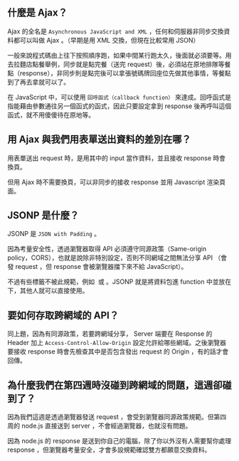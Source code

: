 ## 什麼是 Ajax？

Ajax 的全名是 `Asynchronous JavaScript and XML` ，任何和伺服器非同步交換資料都可以叫做 Ajax 。（早期是用 XML 交換，但現在比較常用 JSON）

一般來說程式碼由上往下按照順序跑，如果中間某行跑太久，後面就必須要等。用去拉麵店點餐舉例，同步就是點完餐（送完 request）後，必須站在原地排隊等餐點（response），非同步則是點完後可以拿張號碼牌回座位先做其他事情，等餐點到了再去拿就可以了。

在 JavaScript 中，可以使用  `回呼函式（callback function）` 來達成。回呼函式是指能藉由參數通往另一個函式的函式，因此只要設定拿到 response 後再呼叫這個函式，就不用傻傻待在原地等。


## 用 Ajax 與我們用表單送出資料的差別在哪？

用表單送出 request 時，是用其中的 input 當作資料，並且接收 response 時會換頁。

但用 Ajax 時不需要換頁，可以非同步的接收 response 並用 Javascript 渲染頁面。


## JSONP 是什麼？

JSONP 是 `JSON with Padding` 。

因為考量安全性，透過瀏覽器取得 API 必須遵守同源政策（Same-origin policy，CORS），也就是說除非特別設定，否則不同網域之間無法分享 API （會發 request ，但 response 會被瀏覽器擋下來不給 JavaScript）。

不過有些標籤不被此規範，例如 <img> 或 <scipt> 。JSONP 就是將資料包進 function 中並放在 <scipt> 下，其他人就可以直接使用。


## 要如何存取跨網域的 API？

同上題，因為有同源政策，若要跨網域分享， Server 端要在 Response 的 Header 加上 `Access-Control-Allow-Origin` 設定允許給哪些網域。之後瀏覽器要接收 response 時會先檢查其中是否包含發出 request 的 Origin ，有的話才會回傳。


## 為什麼我們在第四週時沒碰到跨網域的問題，這週卻碰到了？

因為我們這週是透過瀏覽器發送 request ，會受到瀏覽器同源政策規範。但第四周的 node.js 直接送到 server ，不會經過瀏覽器，也就沒有問題。

因為 node.js 的 response 是送到你自己的電腦，除了你以外沒有人需要幫你處理 response ，但瀏覽器考量安全，才會多設規範確認雙方都願意交換資料。